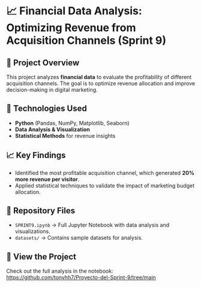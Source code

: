 # 📈 Financial Data Analysis: Optimizing Revenue from Acquisition Channels (Sprint 9)

## 📌 Project Overview
This project analyzes **financial data** to evaluate the profitability of different acquisition channels. The goal is to optimize revenue allocation and improve decision-making in digital marketing.

## 🔧 Technologies Used
- **Python** (Pandas, NumPy, Matplotlib, Seaborn)
- **Data Analysis & Visualization**
- **Statistical Methods** for revenue insights

## 📈 Key Findings
- Identified the most profitable acquisition channel, which generated **20% more revenue per visitor**.
- Applied statistical techniques to validate the impact of marketing budget allocation.

## 📂 Repository Files
- `SPRINT9.ipynb` → Full Jupyter Notebook with data analysis and visualizations.
- `datasets/` → Contains sample datasets for analysis.

## 🚀 View the Project
Check out the full analysis in the notebook: https://github.com/tonyhh7/Proyecto-del-Sprint-9/tree/main
